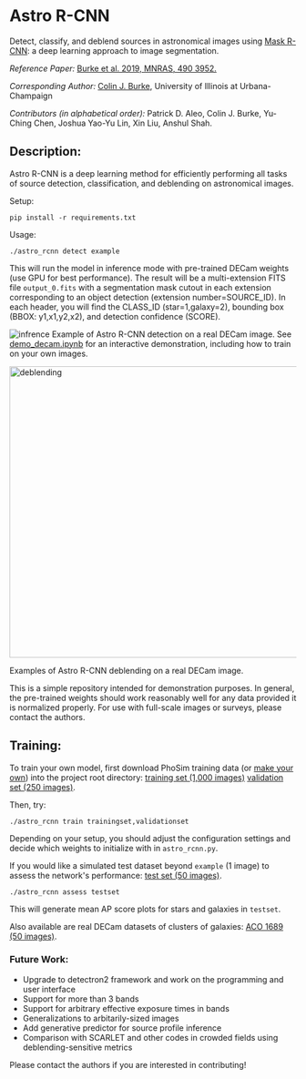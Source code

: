 # Astro R-CNN

Detect, classify, and deblend sources in astronomical images using [Mask R-CNN](https://github.com/matterport/Mask_RCNN): a deep learning approach to image segmentation.

*Reference Paper:* [Burke et al. 2019, MNRAS, 490 3952.](http://adsabs.harvard.edu/doi/10.1093/mnras/stz2845)

*Corresponding Author:* 
[Colin J. Burke](https://astro.illinois.edu/directory/profile/colinjb2), University of Illinois at Urbana-Champaign

*Contributors (in alphabetical order):* Patrick D. Aleo, Colin J. Burke, Yu-Ching Chen, Joshua Yao-Yu Lin, Xin Liu, Anshul Shah.

## Description:

Astro R-CNN is a deep learning method for efficiently performing all tasks of source detection, classification, and deblending on astronomical images.

Setup:
```
pip install -r requirements.txt
```

Usage:
```
./astro_rcnn detect example
```
This will run the model in inference mode with pre-trained DECam weights (use GPU for best performance). The result will be a multi-extension FITS file ```output_0.fits``` with a segmentation mask cutout in each extension corresponding to an object detection (extension number=SOURCE_ID). In each header, you will find the CLASS_ID (star=1,galaxy=2), bounding box (BBOX: y1,x1,y2,x2), and detection confidence (SCORE).

![infrence](https://user-images.githubusercontent.com/13906989/61251399-f3588400-a71f-11e9-896d-e73008a4e0e3.png)
Example of Astro R-CNN detection on a real DECam image. See [demo_decam.ipynb](https://github.com/burke86/deblend_maskrcnn/blob/master/demo_decam.ipynb) for an interactive demonstration, including how to train on your own images. 

<img src="https://user-images.githubusercontent.com/13906989/61023273-e1b55c00-a36e-11e9-85df-cf7471a44aa9.png" alt="deblending" width="512"/>

Examples of Astro R-CNN deblending on a real DECam image.

This is a simple repository intended for demonstration purposes. In general, the pre-trained weights should work reasonably well for any data provided it is normalized properly. For use with full-scale images or surveys, please contact the authors.

## Training:

To train your own model, first download PhoSim training data (or [make your own](https://bitbucket.org/phosim/phosim_release)) into the project root directory: [training set (1,000 images)](https://uofi.box.com/s/svlkblkh5o4a3q3qwu7iks6r21cmmu64) [validation set (250 images)](https://uofi.box.com/s/m22q747nawtxq8e5iihjulpapwlvucr5).

Then, try:
```
./astro_rcnn train trainingset,validationset
```
Depending on your setup, you should adjust the configuration settings and decide which weights to initialize with in ```astro_rcnn.py```.

If you would like a simulated test dataset beyond ```example``` (1 image) to assess the network's performance: [test set (50 images)](https://uofi.box.com/s/bmtkjrj9g832w9qybjd1yc4l6cyqx6cs).

```
./astro_rcnn assess testset
```
This will generate mean AP score plots for stars and galaxies in ```testset```.

Also available are real DECam datasets of clusters of galaxies: [ACO 1689 (50 images)](https://uofi.box.com/s/7cy1yuahmaiucq857wgo3exln8wvc825).

### Future Work:

- Upgrade to detectron2 framework and work on the programming and user interface
- Support for more than 3 bands
- Support for arbitrary effective exposure times in bands
- Generalizations to arbitarily-sized images
- Add generative predictor for source profile inference
- Comparison with SCARLET and other codes in crowded fields using deblending-sensitive metrics

Please contact the authors if you are interested in contributing!
